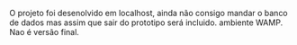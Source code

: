 O projeto foi desenolvido em localhost, ainda não consigo mandar o banco de dados mas assim que sair do prototipo será incluido.
ambiente WAMP.
Nao é versão final.

